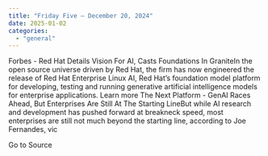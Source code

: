 ```yaml
---
title: "Friday Five — December 20, 2024"
date: 2025-01-02
categories: 
  - "general"
---
```


Forbes - Red Hat Details Vision For AI, Casts Foundations In GraniteIn the open source universe driven by Red Hat, the firm has now engineered the release of Red Hat Enterprise Linux AI, Red Hat’s foundation model platform for developing, testing and running generative artificial intelligence models for enterprise applications. Learn more The Next Platform - GenAI Races Ahead, But Enterprises Are Still At The Starting LineBut while AI research and development has pushed forward at breakneck speed, most enterprises are still not much beyond the starting line, according to Joe Fernandes, vic

Go to Source
